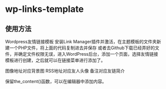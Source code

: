 # wp-links-template

## 使用方法

Wordpress友情链接模板
安装Link Manager插件并激活，在主题模板的文件夹新建一个PHP文件，将上面的代码复制进去并保存
或者去Github下载已经弄好的文件，并确定文件权限无误，进入WordPress后台，添加一个页面，选择友情链接模板进行创建，之后就可以在链接菜单进行添加了。

图像地址对应背景图
RSS地址对应友人头像
备注对应友链简介

保留the_content()函数，可以在编辑器中添加内容。
